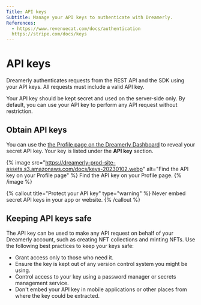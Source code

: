 ```yaml
---
Title: API keys
Subtitle: Manage your API keys to authenticate with Dreamerly.
References:
  - https://www.revenuecat.com/docs/authentication
  https://stripe.com/docs/keys
---
```


# API keys

Dreamerly authenticates requests from the REST API and the SDK using your API keys. All requests must include a valid API key.

Your API key should be kept secret and used on the server-side only. By default, you can use your API key to perform any API request without restriction.

## Obtain API keys

You can use the [the Profile page on the Dreamerly Dashboard](https://app.dreamerly.com/profile) to reveal your secret API key. Your key is listed under the **API key** section.

{% image src="https://dreamerly-prod-site-assets.s3.amazonaws.com/docs/keys-20230102.webp" alt="Find the API key on your Profile page" %}
Find the API key on your Profile page.
{% /image %}

{% callout title="Protect your API key" type="warning" %}
Never embed secret API keys in your app or website.
{% /callout %}

## Keeping API keys safe

The API key can be used to make any API request on behalf of your Dreamerly account, such as creating NFT collections and minting NFTs. Use the following best practices to keep your keys safe:

- Grant access only to those who need it.
- Ensure the key is kept out of any version control system you might be using.
- Control access to your key using a password manager or secrets management service.
- Don't embed your API key in mobile applications or other places from where the key could be extracted.
